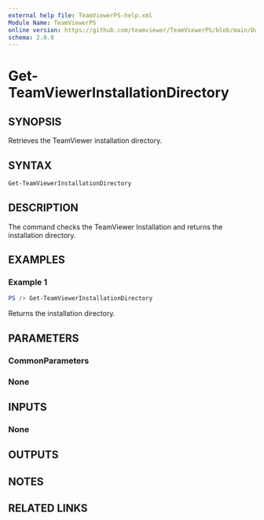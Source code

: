 ```yaml
---
external help file: TeamViewerPS-help.xml
Module Name: TeamViewerPS
online version: https://github.com/teamviewer/TeamViewerPS/blob/main/Docs/Help/Get-TeamViewerInstallationDirectory.md
schema: 2.0.0
---
```


# Get-TeamViewerInstallationDirectory

## SYNOPSIS

Retrieves the TeamViewer installation directory.

## SYNTAX

```powershell
Get-TeamViewerInstallationDirectory 
```

## DESCRIPTION

The command checks the TeamViewer Installation and returns the installation directory.

## EXAMPLES

### Example 1

```powershell
PS /> Get-TeamViewerInstallationDirectory
```

Returns the installation directory.

## PARAMETERS

### CommonParameters

### None

## INPUTS

### None

## OUTPUTS

## NOTES

## RELATED LINKS
